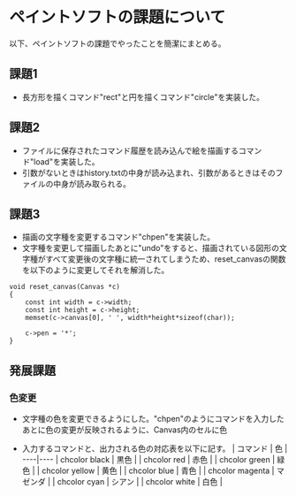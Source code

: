 # ペイントソフトの課題について
以下、ペイントソフトの課題でやったことを簡潔にまとめる。

## 課題1
- 長方形を描くコマンド"rect"と円を描くコマンド"circle"を実装した。

## 課題2
- ファイルに保存されたコマンド履歴を読み込んで絵を描画するコマンド"load"を実装した。
- 引数がないときはhistory.txtの中身が読み込まれ、引数があるときはそのファイルの中身が読み取られる。

## 課題3
- 描画の文字種を変更するコマンド"chpen"を実装した。
- 文字種を変更して描画したあとに"undo"をすると、描画されている図形の文字種がすべて変更後の文字種に統一されてしまうため、reset_canvasの関数を以下のように変更してそれを解消した。
```
void reset_canvas(Canvas *c)
{
    const int width = c->width;
    const int height = c->height;
    memset(c->canvas[0], ' ', width*height*sizeof(char));

    c->pen = '*';
}
```

## 発展課題
### 色変更
- 文字種の色を変更できるようにした。"chpen"のようにコマンドを入力したあとに色の変更が反映されるように、Canvas内のセルに色

- 入力するコマンドと、出力される色の対応表を以下に記す。
| コマンド | 色 |
----|---- 
| chcolor black | 黒色 |
| chcolor red | 赤色 |
| chcolor green | 緑色 | 
| chcolor yellow | 黄色 |
| chcolor blue | 青色 |
| chcolor magenta | マゼンダ |
| chcolor cyan | シアン |
| chcolor white | 白色 |
